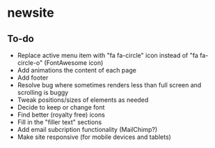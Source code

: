 # newsite

## To-do
* Replace active menu item with "fa fa-circle" icon instead of "fa fa-circle-o" (FontAwesome icon)
* Add animations the content of each page
* Add footer
* Resolve bug where sometimes renders less than full screen and scrolling is buggy
* Tweak positions/sizes of elements as needed
* Decide to keep or change font
* Find better (royalty free) icons
* Fill in the "filler text" sections
* Add email subcription functionality (MailChimp?)
* Make site responsive (for mobile devices and tablets)
